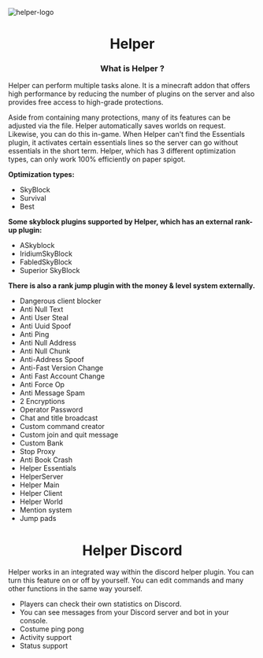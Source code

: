 
![helper-logo](https://user-images.githubusercontent.com/64479768/170857786-108302f8-b12e-4525-a85e-4a20eea681c7.png)
<h1 align="center">Helper</h1>
<h3 align="center">What is Helper ?</h3>

Helper can perform multiple tasks alone. It is a minecraft addon that offers high performance by reducing the number of plugins on the server and also provides free access to high-grade protections.

Aside from containing many protections, many of its features can be adjusted via the file.
Helper automatically saves worlds on request. Likewise, you can do this in-game.
When Helper can't find the Essentials plugin, it activates certain essentials lines so the server can go without essentials in the short term.
Helper, which has 3 different optimization types, can only work 100% efficiently on paper spigot.

**Optimization types:**
  - SkyBlock
  - Survival
  - Best

**Some skyblock plugins supported by Helper, which has an external rank-up plugin:**

  - ASkyblock
  - IridiumSkyBlock
  - FabledSkyBlock
  - Superior SkyBlock

**There is also a rank jump plugin with the money & level system externally.**

- Dangerous client blocker
- Anti Null Text
- Anti User Steal
- Anti Uuid Spoof
- Anti Ping
- Anti Null Address
- Anti Null Chunk
- Anti-Address Spoof
- Anti-Fast Version Change
- Anti Fast Account Change
- Anti Force Op
- Anti Message Spam
- 2 Encryptions
- Operator Password
- Chat and title broadcast
- Custom command creator
- Custom join and quit message
- Custom Bank
- Stop Proxy
- Anti Book Crash
- Helper Essentials
- HelperServer
- Helper Main
- Helper Client
- Helper World
- Mention system
- Jump pads

<h1 align="center">Helper Discord</h1>

Helper works in an integrated way within the discord helper plugin.
You can turn this feature on or off by yourself.
You can edit commands and many other functions in the same way yourself.

- Players can check their own statistics on Discord.
- You can see messages from your Discord server and bot in your console.
- Costume ping pong
- Activity support
- Status support

